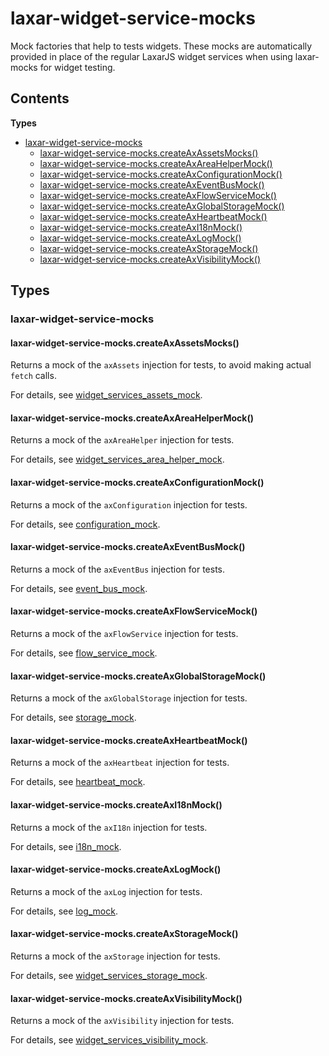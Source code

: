 
# <a id="laxar-widget-service-mocks"></a>laxar-widget-service-mocks

Mock factories that help to tests widgets.
These mocks are automatically provided in place of the regular LaxarJS widget services when using
laxar-mocks for widget testing.

## Contents

**Types**

- [laxar-widget-service-mocks](#laxar-widget-service-mocks)
  - [laxar-widget-service-mocks.createAxAssetsMocks()](#laxar-widget-service-mocks.createAxAssetsMocks)
  - [laxar-widget-service-mocks.createAxAreaHelperMock()](#laxar-widget-service-mocks.createAxAreaHelperMock)
  - [laxar-widget-service-mocks.createAxConfigurationMock()](#laxar-widget-service-mocks.createAxConfigurationMock)
  - [laxar-widget-service-mocks.createAxEventBusMock()](#laxar-widget-service-mocks.createAxEventBusMock)
  - [laxar-widget-service-mocks.createAxFlowServiceMock()](#laxar-widget-service-mocks.createAxFlowServiceMock)
  - [laxar-widget-service-mocks.createAxGlobalStorageMock()](#laxar-widget-service-mocks.createAxGlobalStorageMock)
  - [laxar-widget-service-mocks.createAxHeartbeatMock()](#laxar-widget-service-mocks.createAxHeartbeatMock)
  - [laxar-widget-service-mocks.createAxI18nMock()](#laxar-widget-service-mocks.createAxI18nMock)
  - [laxar-widget-service-mocks.createAxLogMock()](#laxar-widget-service-mocks.createAxLogMock)
  - [laxar-widget-service-mocks.createAxStorageMock()](#laxar-widget-service-mocks.createAxStorageMock)
  - [laxar-widget-service-mocks.createAxVisibilityMock()](#laxar-widget-service-mocks.createAxVisibilityMock)

## Types

### <a id="laxar-widget-service-mocks"></a>laxar-widget-service-mocks

#### <a id="laxar-widget-service-mocks.createAxAssetsMocks"></a>laxar-widget-service-mocks.createAxAssetsMocks()

Returns a mock of the `axAssets` injection for tests, to avoid making actual `fetch` calls.

For details, see [widget_services_assets_mock](testing.widget_services_assets_mock.md#create).

#### <a id="laxar-widget-service-mocks.createAxAreaHelperMock"></a>laxar-widget-service-mocks.createAxAreaHelperMock()

Returns a mock of the `axAreaHelper` injection for tests.

For details, see [widget_services_area_helper_mock](testing.widget_services_area_helper_mock.md#create).

#### <a id="laxar-widget-service-mocks.createAxConfigurationMock"></a>laxar-widget-service-mocks.createAxConfigurationMock()

Returns a mock of the `axConfiguration` injection for tests.

For details, see [configuration_mock](testing.configuration_mock.md#create).

#### <a id="laxar-widget-service-mocks.createAxEventBusMock"></a>laxar-widget-service-mocks.createAxEventBusMock()

Returns a mock of the `axEventBus` injection for tests.

For details, see [event_bus_mock](testing.event_bus_mock.md#create).

#### <a id="laxar-widget-service-mocks.createAxFlowServiceMock"></a>laxar-widget-service-mocks.createAxFlowServiceMock()

Returns a mock of the `axFlowService` injection for tests.

For details, see [flow_service_mock](testing.flow_service_mock.md#create).

#### <a id="laxar-widget-service-mocks.createAxGlobalStorageMock"></a>laxar-widget-service-mocks.createAxGlobalStorageMock()

Returns a mock of the `axGlobalStorage` injection for tests.

For details, see [storage_mock](testing.storage_mock.md#create).

#### <a id="laxar-widget-service-mocks.createAxHeartbeatMock"></a>laxar-widget-service-mocks.createAxHeartbeatMock()

Returns a mock of the `axHeartbeat` injection for tests.

For details, see [heartbeat_mock](testing.heartbeat_mock.md#create).

#### <a id="laxar-widget-service-mocks.createAxI18nMock"></a>laxar-widget-service-mocks.createAxI18nMock()

Returns a mock of the `axI18n` injection for tests.

For details, see [i18n_mock](testing.i18n_mock.md#create).

#### <a id="laxar-widget-service-mocks.createAxLogMock"></a>laxar-widget-service-mocks.createAxLogMock()

Returns a mock of the `axLog` injection for tests.

For details, see [log_mock](testing.log_mock.md#create).

#### <a id="laxar-widget-service-mocks.createAxStorageMock"></a>laxar-widget-service-mocks.createAxStorageMock()

Returns a mock of the `axStorage` injection for tests.

For details, see [widget_services_storage_mock](testing.widget_services_storage_mock.md#create).

#### <a id="laxar-widget-service-mocks.createAxVisibilityMock"></a>laxar-widget-service-mocks.createAxVisibilityMock()

Returns a mock of the `axVisibility` injection for tests.

For details, see [widget_services_visibility_mock](testing.widget_services_visibility_mock.md#create).
